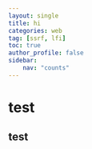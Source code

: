 ```yaml
---
layout: single
title: hi
categories: web
tag: [ssrf, lfi]
toc: true
author_profile: false
sidebar:
    nav: "counts"
---
```


# test
## test
